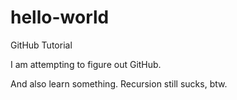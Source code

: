 # hello-world
GitHub Tutorial

I am attempting to figure out GitHub.

And also learn something. Recursion still sucks, btw.
